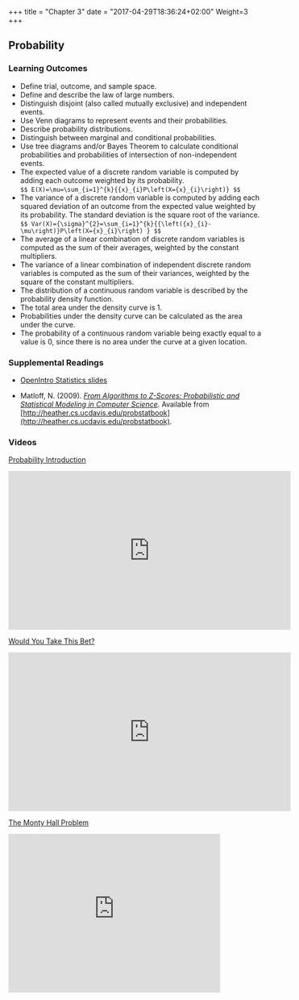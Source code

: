 +++
title = "Chapter 3"
date = "2017-04-29T18:36:24+02:00"
Weight=3
+++

<!-- 
See issue with underscores in MathJax equations here: https://gohugo.io/content-management/formats/#issues-with-markdown
The solution, put backticks (`) around the LaTeX equation
-->

<script type="text/x-mathjax-config">
MathJax.Hub.Config({
  tex2jax: {
    inlineMath: [['$','$'], ['\\(','\\)']],
    displayMath: [['$$','$$'], ['\[','\]']],
    processEscapes: true,
    processEnvironments: true,
    skipTags: ['script', 'noscript', 'style', 'textarea', 'pre'],
    TeX: { equationNumbers: { autoNumber: "AMS" },
         extensions: ["AMSmath.js", "AMSsymbols.js"] }
  }
});
</script>

<script type="text/javascript" async src="https://cdnjs.cloudflare.com/ajax/libs/mathjax/2.7.1/MathJax.js?config=TeX-MML-AM_CHTML">
</script>

## Probability

### Learning Outcomes

* Define trial, outcome, and sample space.
* Define and describe the law of large numbers.
* Distinguish disjoint (also called mutually exclusive) and independent events.
* Use Venn diagrams to represent events and their probabilities.
* Describe probability distributions.
* Distinguish between marginal and conditional probabilities.
* Use tree diagrams and/or Bayes Theorem to calculate conditional probabilities and probabilities of intersection of non-independent events.
* The expected value of a discrete random variable is computed by adding each outcome weighted by its probability.  
`$$ E(X)=\mu=\sum_{i=1}^{k}{{x}_{i}P\left(X={x}_{i}\right)} $$`
* The variance of a discrete random variable is computed by adding each squared deviation of an outcome from the expected value weighted by its probability. The standard deviation is the square root of the variance.  
`$$ Var(X)={\sigma}^{2}=\sum_{i=1}^{k}{{\left({x}_{i}-\mu\right)}P\left(X={x}_{i}\right) } $$`
* The average of a linear combination of discrete random variables is computed as the sum of their averages, weighted by the constant multipliers.
* The variance of a linear combination of independent discrete random variables is computed as the sum of their variances, weighted by the square of the constant multipliers.
* The distribution of a continuous random variable is described by the probability density function.
* The total area under the density curve is 1.
* Probabilities under the density curve can be calculated as the area under the curve.
* The probability of a continuous random variable being exactly equal to a value is 0, since there is no area under the curve at a given location.


### Supplemental Readings

* [OpenIntro Statistics slides](https://github.com/jbryer/DATA606Fall2019/blob/master/Slides/OpenIntro/chp3.pdf)

* Matloff, N. (2009). [*From Algorithms to Z-Scores: Probabilistic and Statistical Modeling in Computer Science*](https://github.com/jbryer/DATA606Fall2019/blob/master/Textbook/ProbStatBook.pdf?raw=true). Available from [http://heather.cs.ucdavis.edu/probstatbook](http://heather.cs.ucdavis.edu/probstatbook).


### Videos

[Probability Introduction](https://www.youtube.com/watch?list=PLkIselvEzpM5EgoOajhw83Ax_FktnlD6n&v=rG-SLQ2uF8U)

<iframe width="560" height="315" src="https://www.youtube.com/embed/rG-SLQ2uF8U" frameborder="0" allowfullscreen></iframe>

[Would You Take This Bet?](https://www.youtube.com/watch?v=vBX-KulgJ1o)

<iframe width="560" height="315" src="https://www.youtube.com/embed/vBX-KulgJ1o" frameborder="0" allowfullscreen></iframe>

[The Monty Hall Problem](https://www.youtube.com/watch?v=mhlc7peGlGg)

<iframe width="420" height="315" src="https://www.youtube.com/embed/mhlc7peGlGg" frameborder="0" allowfullscreen></iframe>

